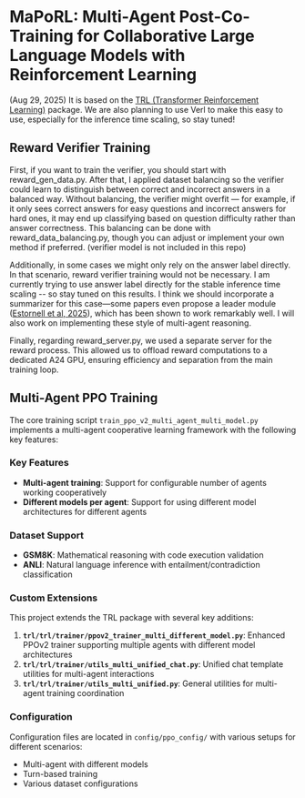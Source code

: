 
# MaPoRL: Multi-Agent Post-Co-Training for Collaborative Large Language Models with Reinforcement Learning

(Aug 29, 2025) It is based on the [TRL (Transformer Reinforcement Learning)](https://github.com/huggingface/trl) package. We are also planning to use Verl to make this easy to use, especially for the inference time scaling, so stay tuned!

## Reward Verifier Training

First, if you want to train the verifier, you should start with reward_gen_data.py.
After that, I applied dataset balancing so the verifier could learn to distinguish between correct and incorrect answers in a balanced way. Without balancing, the verifier might overfit — for example, if it only sees correct answers for easy questions and incorrect answers for hard ones, it may end up classifying based on question difficulty rather than answer correctness. This balancing can be done with reward_data_balancing.py, though you can adjust or implement your own method if preferred. (verifier model is not included in this repo)

Additionally, in some cases we might only rely on the answer label directly. In that scenario, reward verifier training would not be necessary. I am currently trying to use answer label directly for the stable inference time scaling -- so stay tuned on this results. I think we should incorporate a summarizer for this case—some papers even propose a leader module ([Estornell et al, 2025](https://arxiv.org/abs/2507.08960)), which has been shown to work remarkably well. I will also work on implementing these style of multi-agent reasoning. 

Finally, regarding reward_server.py, we used a separate server for the reward process. This allowed us to offload reward computations to a dedicated A24 GPU, ensuring efficiency and separation from the main training loop.

## Multi-Agent PPO Training

The core training script `train_ppo_v2_multi_agent_multi_model.py` implements a multi-agent cooperative learning framework with the following key features:

### Key Features
- **Multi-agent training**: Support for configurable number of agents working cooperatively
- **Different models per agent**: Support for using different model architectures for different agents

### Dataset Support
- **GSM8K**: Mathematical reasoning with code execution validation
- **ANLI**: Natural language inference with entailment/contradiction classification

### Custom Extensions

This project extends the TRL package with several key additions:

1. **`trl/trl/trainer/ppov2_trainer_multi_different_model.py`**: Enhanced PPOv2 trainer supporting multiple agents with different model architectures
2. **`trl/trl/trainer/utils_multi_unified_chat.py`**: Unified chat template utilities for multi-agent interactions
3. **`trl/trl/trainer/utils_multi_unified.py`**: General utilities for multi-agent training coordination

### Configuration
Configuration files are located in `config/ppo_config/` with various setups for different scenarios:
- Multi-agent with different models
- Turn-based training
- Various dataset configurations
